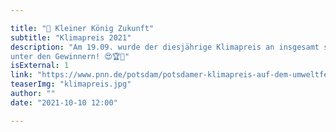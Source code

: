 ```yaml
---

title: "👑 Kleiner König Zukunft"
subtitle: "Klimapreis 2021"
description: "Am 19.09. wurde der diesjährige Klimapreis an insgesamt sechs coole Projekte verliehen – Bürger:Beete war
unter den Gewinnern! 😍🏆🌹"
isExternal: 1
link: "https://www.pnn.de/potsdam/potsdamer-klimapreis-auf-dem-umweltfest-verliehen-regenwasser-pflanzprojekte-und-kunst-aus-muell/27627492.html"
teaserImg: "klimapreis.jpg"  
author: ""
date: "2021-10-10 12:00"

---
```


